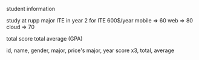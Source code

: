 student information

study at rupp major ITE in year 2
for ITE 600$/year
mobile => 60
web => 80
cloud => 70

total score
total average (GPA)

id,
name,
gender,
major,
price's major,
year
score x3,
total,
average